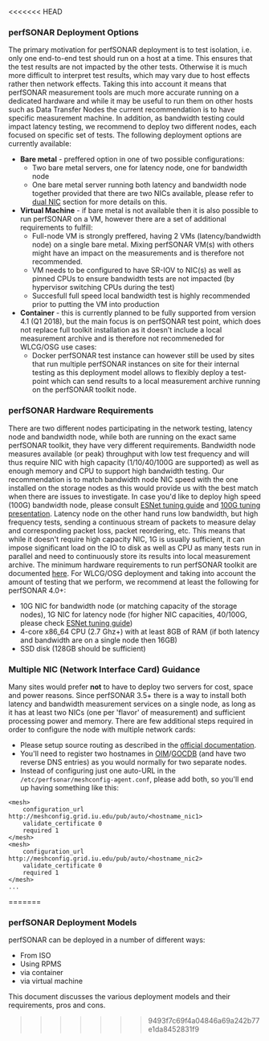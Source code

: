 <<<<<<< HEAD
### perfSONAR Deployment Options

The primary motivation for perfSONAR deployment is to test isolation, i.e. only one end-to-end test should run on a host at a time. This ensures that the test results are not impacted by the other tests. Otherwise it is much more difficult to interpret test results, which may vary due to host effects rather then network effects. Taking this into account it means that perfSONAR measurement tools are much more accurate running on a dedicated hardware and while it may be useful to run them on other hosts such as Data Transfer Nodes the current recommendation is to have specific measurement machine. In addition, as bandwidth testing could impact latency testing, we recommend to deploy two different nodes, each focused on specific set of tests. The following deployment options are currently available: 

* **Bare metal** - preffered option in one of two possible configurations:
    * Two bare metal servers, one for latency node, one for bandwidth node
    * One bare metal server running both latency and bandwidth node together provided that there are two NICs available, please refer to [dual NIC](#multiple-nic-network-interface-card-guidance) section for more details on this.
* **Virtual Machine** - if bare metal is not available then it is also possible to run perfSONAR on a VM, however there are a set of additional requirements to fulfill:
    * Full-node VM is strongly preffered, having 2 VMs (latency/bandwidth node) on a single bare metal. Mixing perfSONAR VM(s) with others might have an impact on the measurements and is therefore not recommended. 
    * VM needs to be configured to have SR-IOV to NIC(s) as well as pinned CPUs to ensure bandwidth tests are not impacted (by hypervisor switching CPUs during the test)
    * Succesfull full speed local bandwidth test is highly recommended prior to putting the VM into production 
* **Container** - this is currently planned to be fully supported from version 4.1 (Q1 2018), but the main focus is on perfSONAR test point, which does not replace full toolkit installation as it doesn't include a local measurement archive and is therefore not recommeneded for WLCG/OSG use cases:
    * Docker perfSONAR test instance can however still be used by sites that run multiple perfSONAR instances on site for their internal testing as this deployment model allows to flexibly deploy a test-point which can send results to a local measurement archive running on the perfSONAR toolkit node. 
   
### perfSONAR Hardware Requirements

There are two different nodes participating in the network testing, latency node and bandwidth node, while both are running on the exact same perfSONAR toolkit, they have very different requirements. Bandwidth node measures available (or peak) throughput with low test frequency and will thus require NIC with high capacity (1/10/40/100G are supported) as well as enough memory and CPU to support high bandwidth testing. Our recommendation is to match bandwidth node NIC speed with the one installed on the storage nodes as this would provide us with the best match when there are issues to investigate. In case you'd like to deploy high speed (100G) bandwidth node, please consult [ESNet tuning guide](https://fasterdata.es.net/host-tuning/100g-tuning/) and [100G tuning presentation](https://www.es.net/assets/Uploads/100G-Tuning-TechEx2016.tierney.pdf). Latency node on the other hand runs low bandwidth, but high frequency tests, sending a continuous stream of packets to measure delay and corresponding packet loss, packet reordering, etc. This means that while it doesn't require high capacity NIC, 1G is usually sufficient, it can impose significant load on the IO to disk as well as CPU as many tests run in parallel and need to continuously store its results into local measurement archive. The minimum hardware requirements to run perfSONAR toolkit are documented [here](http://docs.perfsonar.net/install_hardware_details.html). For WLCG/OSG deployment and taking into account the amount of testing that we perform, we recommend at least the following for perfSONAR 4.0+:

- 10G NIC for bandwidth node (or matching capacity of the storage nodes), 1G NIC for latency node (for higher NIC capacities, 40/100G, please check [ESNet tuning guide](https://fasterdata.es.net/host-tuning/100g-tuning/))
- 4-core x86_64 CPU (2.7 Ghz+) with at least 8GB of RAM (if both latency and bandwidth are on a single node then 16GB)
- SSD disk (128GB should be sufficient)

### Multiple NIC (Network Interface Card) Guidance

Many sites would prefer **not** to have to deploy two servers for cost, space and power reasons.  Since perfSONAR 3.5+ there is a way to install both latency and bandwidth measurement services on a single node, as long as it has at least two NICs (one per 'flavor' of measurement) and sufficient processing power and memory. There are few additional steps required in order to configure the node with multiple network cards:

- Please setup source routing as described in the [official documentation](http://docs.perfsonar.net/manage_dual_xface.html).
- You'll need to register two hostnames in [OIM](installation.md)/[GOCDB](installation.md) (and have two reverse DNS entries) as you would normally for two separate nodes.
- Instead of configuring just one auto-URL in the `/etc/perfsonar/meshconfig-agent.conf`, please add both, so you'll end up having something like this:
```
<mesh>
    configuration_url http://meshconfig.grid.iu.edu/pub/auto/<hostname_nic1>
    validate_certificate 0
    required 1
</mesh>
<mesh>
    configuration_url http://meshconfig.grid.iu.edu/pub/auto/<hostname_nic2>
    validate_certificate 0
    required 1
</mesh>
...
```
=======
### perfSONAR Deployment Models

perfSONAR can be deployed in a number of different ways:

-  From ISO
-  Using RPMS
-  via container
-  via virtual machine

This document discusses the various deployment models and their requirements, pros and cons.


>>>>>>> 9493f7c69f4a04846a69a242b77e1da8452831f9
